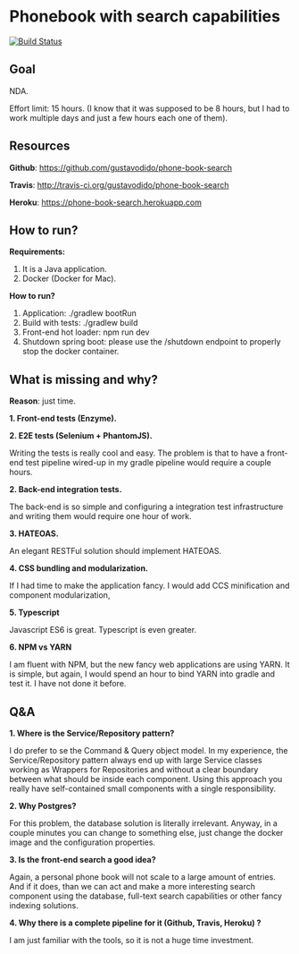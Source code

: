 # Phonebook with search capabilities

[![Build Status](https://travis-ci.org/gustavodido/phone-book-search.svg?branch=master)](https://travis-ci.org/gustavodido/phone-book-search)

## Goal

NDA.

Effort limit: 15 hours. (I know that it was supposed to be 8 hours, but I had to work multiple days
and just a few hours each one of them).

## Resources

**Github**: https://github.com/gustavodido/phone-book-search

**Travis**: http://travis-ci.org/gustavodido/phone-book-search

**Heroku**: https://phone-book-search.herokuapp.com

## How to run?

**Requirements:**

1. It is a Java application.
2. Docker (Docker for Mac).

**How to run?**

1. Application: ./gradlew bootRun
2. Build with tests: ./gradlew build
3. Front-end hot loader: npm run dev
4. Shutdown spring boot: please use the /shutdown endpoint to properly stop the docker container.

## What is missing and why?

**Reason**: just time.

**1. Front-end tests (Enzyme).**

**2. E2E tests (Selenium + PhantomJS).**

Writing the tests is really cool and easy. The problem is that to have a front-end test pipeline wired-up in my gradle pipeline would require a couple hours.

**2. Back-end integration tests.**

The back-end is so simple and configuring a integration test infrastructure and writing them would require one hour of work.

**3. HATEOAS.**

An elegant RESTFul solution should implement HATEOAS.

**4. CSS bundling and modularization.**

If I had time to make the application fancy. I would add CCS minification and component modularization,

**5. Typescript**

Javascript ES6 is great. Typescript is even greater.

**6. NPM vs YARN**

I am fluent with NPM, but the new fancy web applications are using YARN. It is simple, but again, I would spend an hour to bind YARN into gradle and test it. I have not done it before.

## Q&A

**1. Where is the Service/Repository pattern?**

I do prefer to se the Command & Query object model. In my experience, the Service/Repository
pattern always end up with large Service classes working as Wrappers for Repositories and without a clear boundary between what should be inside each component.
Using this approach you really have self-contained small components with a single responsibility.

**2. Why Postgres?**

For this problem, the database solution is literally irrelevant. Anyway, in a couple minutes you can change to something else, just change the docker image and the configuration properties.

**3. Is the front-end search a good idea?**

Again, a personal phone book will not scale to a large amount of entries. And if it does, than we can act and make a more interesting search component using the database, full-text search capabilities or other fancy indexing solutions.

**4. Why there is a complete pipeline for it (Github, Travis, Heroku) ?**

I am just familiar with the tools, so it is not a huge time investment.
